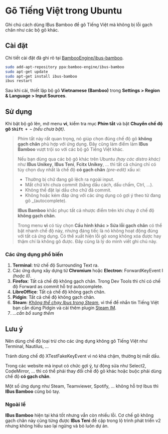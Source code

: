 # Gõ Tiếng Việt trong Ubuntu

Ghi chú cách dùng IBus Bamboo để gõ Tiếng Việt mà không bị lỗi gạch chân như các bộ gõ khác.

## Cài đặt

Chi tiết cài đặt đã ghi rõ tại [BambooEngine/ibus-bamboo](https://github.com/BambooEngine/ibus-bamboo).

```bash
sudo add-apt-repository ppa:bamboo-engine/ibus-bamboo
sudo apt-get update
sudo apt-get install ibus-bamboo
ibus restart
```

Sau khi cài, thiết lập bộ gõ **Vietnamese (Bamboo)** trong **Settings > Region & Language > Input Sources**.

## Sử dụng

Khi bật bộ gõ lên, mở menu **vi**, kiểm tra mục **Phím tắt** và bật **Chuyển chế độ gõ `Shift + ~`** _(nếu chưa bật)_.

> Phím tắt này rất quan trọng, nó giúp chọn đúng chế độ gõ **không gạch chân** phù hợp với ứng dụng. Đây cũng làm điểm làm **IBus Bamboo** vượt trội so với các bộ gõ Tiếng Việt khác.
>
> Nếu bạn dùng qua các bộ gõ khác trên Ubuntu _(hay các distro khác)_ như **IBus Unikey**, **IBus Teni**, **Fcitx Unikey**, ... thì tất cả chúng chỉ có tùy chọn duy nhất là chế độ **có gạch chân** _(pre-edit)_ xấu xí:
>
> - Thường bị chữ đang gõ lệch ra ngoài input.
> - Mất chữ khi chưa commit (bằng dấu cách, dấu chấm, Ctrl, ...).
> - Không thể đặt lại dấu cho chữ đã commit.
> - Không hoặc kém đáp ứng với các ứng dụng có gợi ý theo từ đang gõ _(autocomplete).
>
> **IBus Bamboo** khắc phục tất cả nhược điểm trên khi chạy ở chế độ **không gạch chân**.
>
> Trong menu **vi** có tùy chọn **Cấu hình khác > Sửa lỗi gạch chân** có thể bật nhanh chế độ này, nhưng đáng tiếc là nó không hoạt động đúng với tất cả ứng dụng. Có thể xuất hiện lỗi gõ xong không xóa được hay thậm chí là không gõ được. Đây cũng là lý do mình viết ghi chú này.

### Các ứng dụng phổ biến

1. **Terminal**: trừ chế độ Surrounding Text ra.
2. Các ứng dụng xây dựng từ **Chromium** hoặc **Electron**: ForwardKeyEvent I _(hoặc II)_.
3. **Firefox**: Tất cả chế độ không gạch chân. Trong Dev Tools thì chỉ có chế độ Forward as commit hỗ trợ autocomplete.
4. **LibreOffice**: Tất cả chế độ không gạch chân.
5. **Pidgin**: Tất cả chế độ không gạch chân.
6. **Steam**: [_Không thể chạy Ibus trong Steam_](https://github.com/ValveSoftware/steam-for-linux/issues/781), vì thế để nhắn tin Tiếng Việt bạn cần dùng Pidgin và cài thêm plugin [Steam IM](https://github.com/EionRobb/pidgin-opensteamworks).
7. _...cần bổ sung thêm_

## Lưu ý

Nên dùng chế độ loại trừ cho các ứng dụng không gõ Tiếng Việt như Terminal, Nautilus, ...

Tránh dùng chế độ XTestFakeKeyEvent vì nó khá chậm, thường bị mất dấu.

Trong các website mà input có chức gợi ý, tự động sửa như Select2, CodeMirror, ... thì có thể phải thay đổi chế độ gõ khác hoặc buộc phải dùng chế độ **có gạch chân**.

Một số ứng dụng như Steam, Teamviewer, Spotify, ... không hỗ trợ Ibus thì **IBus Bamboo** cũng bó tay.

### Ngoài lề

**IBus Bamboo** hiện tại khá tốt nhưng vẫn còn nhiều lỗi. Cơ chế gõ không gạch chân này cũng từng được **IBus Teni** đề cập trong lộ trình phát triển v2 nhưng không hiểu sao lại ngừng và bỏ luôn dự án.
